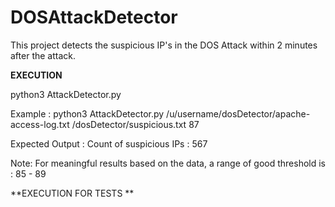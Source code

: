 # DOSAttackDetector
This project detects the suspicious IP's in the DOS Attack within 2 minutes after the attack.

**EXECUTION**

python3 AttackDetector.py <input-file-path> <output-file-directory> <threshold>

Example :
python3 AttackDetector.py /u/username/dosDetector/apache-access-log.txt /dosDetector/suspicious.txt 87

Expected Output :
Count of suspicious IPs : 567

Note: For meaningful results based on the data, a range of good threshold is : 85 - 89

**EXECUTION FOR TESTS **

